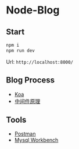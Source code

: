 # Node-Blog

## Start

```bash
npm i 
npm run dev
```

Url: `http://localhost:8000/`

## Blog Process

* [Koa](./docs/koa.md)
* [中间件原理](./docs/middleware.md)

## Tools

* [Postman](https://www.getpostman.com/)
* [Mysql Workbench](https://dev.mysql.com/downloads/workbench/)


